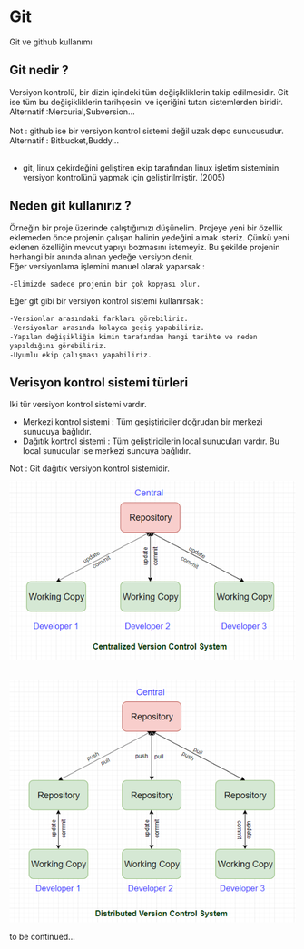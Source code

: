 # Git
Git ve github kullanımı



## Git nedir ?

<p>Versiyon kontrolü, bir dizin içindeki tüm değişikliklerin takip edilmesidir. Git ise tüm bu değişikliklerin tarihçesini ve içeriğini tutan sistemlerden biridir.<br>
   Alternatif :Mercurial,Subversion... <br><br>
   Not : github ise bir versiyon kontrol sistemi değil uzak depo sunucusudur. <br>
   Alternatif : Bitbucket,Buddy... <br><br>                                                    
                         
   * git, linux çekirdeğini geliştiren ekip tarafından linux işletim sisteminin versiyon kontrolünü yapmak için geliştirilmiştir. (2005)               
</p>




## Neden git kullanırız ?

<p>
    Örneğin bir proje üzerinde çalıştığımızı düşünelim. Projeye yeni bir özellik eklemeden önce projenin çalışan halinin yedeğini almak isteriz.
    Çünkü yeni eklenen özelliğin mevcut yapıyı bozmasını istemeyiz. Bu şekilde projenin herhangi bir anında alınan yedeğe  versiyon denir.<br>
    Eğer versiyonlama işlemini manuel olarak yaparsak : <br>
   
    -Elimizde sadece projenin bir çok kopyası olur. 
    
</p>    
<p>
    Eğer git gibi bir versiyon kontrol sistemi kullanırsak : <br> 
    
    -Versionlar arasındaki farkları görebiliriz. 
    -Versiyonlar arasında kolayca geçiş yapabiliriz.
    -Yapılan değişikliğin kimin tarafından hangi tarihte ve neden yapıldığını görebiliriz.
    -Uyumlu ekip çalışması yapabiliriz. 
    
</p>

<p>
   
## Verisyon kontrol sistemi türleri

Iki tür versiyon kontrol sistemi vardır. <br>

* Merkezi kontrol sistemi : Tüm geşiştiriciler doğrudan bir merkezi sunucuya bağlıdır.<br>
* Dağıtık kontrol sistemi : Tüm geliştiricilerin local sunucuları vardır. Bu local sunucular ise merkezi suncuya bağlıdır.<br>

Not : Git dağıtık versiyon kontrol sistemidir.

![image not found](/Images/CentralizedVcs.png "Cenralized version control system") <br><br>

![image not found](/Images/DistributedVcs.png "Cenralized version control system")
<p/>

<p>to be continued...</p>